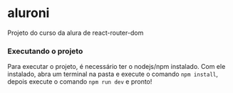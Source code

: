 # aluroni
Projeto do curso da alura de react-router-dom

<h3>Executando o projeto</h3>

Para executar o projeto, é necessário ter o nodejs/npm instalado. Com ele instalado, abra um terminal na pasta e execute o comando ```npm install```, depois execute o comando ```npm run dev``` e pronto!
